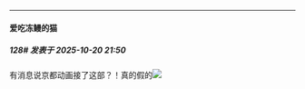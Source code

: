 ﻿
*****

####  爱吃冻鳗的猫  
##### 128#       发表于 2025-10-20 21:50

有消息说京都动画接了这部？！真的假的<img src="https://static.stage1st.com/image/smiley/face2017/018.png" referrerpolicy="no-referrer">

